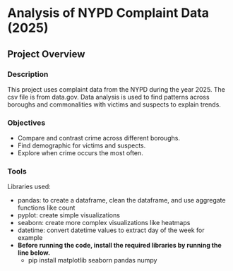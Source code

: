 # Analysis of NYPD Complaint Data (2025)
## Project Overview
### Description
This project uses complaint data from the NYPD during the year 2025.
The csv file is from data.gov.
Data analysis is used to find patterns across boroughs and commonalities with victims and suspects to explain trends.


### Objectives
- Compare and contrast crime across different boroughs.
- Find demographic for victims and suspects.
- Explore when crime occurs the most often.

### Tools
Libraries used:
- pandas: to create a dataframe, clean the dataframe, and use aggregate functions like count
- pyplot: create simple visualizations
- seaborn: create more complex visualizations like heatmaps
- datetime: convert datetime values to extract day of the week for example
- **Before running the code, install the required libraries by running the line below.**
  - pip install matplotlib seaborn pandas numpy
